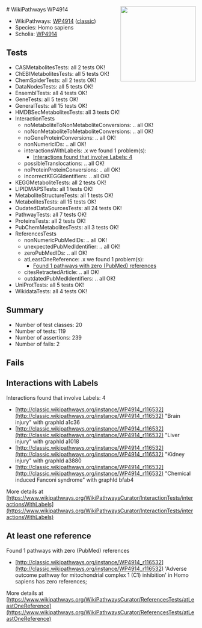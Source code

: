 <img style="float: right; width: 200px" src="https://upload.wikimedia.org/wikipedia/commons/thumb/8/83/Wplogo_with_text_500.png/640px-Wplogo_with_text_500.png" />
# WikiPathways WP4914

* WikiPathways: [WP4914](https://wikipathways.org/pathways/WP4914) ([classic](https://classic.wikipathways.org/instance/WP4914))
* Species: Homo sapiens
* Scholia: [WP4914](https://scholia.toolforge.org/wikipathways/WP4914)
## Tests
* CASMetabolitesTests: all 2 tests OK!
* ChEBIMetabolitesTests: all 5 tests OK!
* ChemSpiderTests: all 2 tests OK!
* DataNodesTests: all 5 tests OK!
* EnsemblTests: all 4 tests OK!
* GeneTests: all 5 tests OK!
* GeneralTests: all 15 tests OK!
* HMDBSecMetabolitesTests: all 3 tests OK!
* InteractionTests
    * noMetaboliteToNonMetaboliteConversions: .. all OK!
    * noNonMetaboliteToMetaboliteConversions: .. all OK!
    * noGeneProteinConversions: .. all OK!
    * nonNumericIDs: .. all OK!
    * interactionsWithLabels: .x we found 1 problem(s):
        * [Interactions found that involve Labels: 4](#630d267b)
    * possibleTranslocations: .. all OK!
    * noProteinProteinConversions: .. all OK!
    * incorrectKEGGIdentifiers: .. all OK!
* KEGGMetaboliteTests: all 2 tests OK!
* LIPIDMAPSTests: all 1 tests OK!
* MetaboliteStructureTests: all 1 tests OK!
* MetabolitesTests: all 15 tests OK!
* OudatedDataSourcesTests: all 24 tests OK!
* PathwayTests: all 7 tests OK!
* ProteinsTests: all 2 tests OK!
* PubChemMetabolitesTests: all 3 tests OK!
* ReferencesTests
    * nonNumericPubMedIDs: .. all OK!
    * unexpectedPubMedIdentifier: .. all OK!
    * zeroPubMedIDs: .. all OK!
    * atLeastOneReference: .x we found 1 problem(s):
        * [Found 1 pathways with zero (PubMed) references](#d0a459f0)
    * citesRetractedArticle: .. all OK!
    * outdatedPubMedIdentifiers: .. all OK!
* UniProtTests: all 5 tests OK!
* WikidataTests: all 4 tests OK!


## Summary

* Number of test classes: 20
* Number of tests: 119
* Number of assertions: 239
* Number of fails: 2

## Fails

<a name="630d267b" />

## Interactions with Labels

Interactions found that involve Labels: 4

* [http://classic.wikipathways.org/instance/WP4914_r116532](http://classic.wikipathways.org/instance/WP4914_r116532) "Brain injury" with graphId a1c36
* [http://classic.wikipathways.org/instance/WP4914_r116532](http://classic.wikipathways.org/instance/WP4914_r116532) "Liver injury" with graphId a1018
* [http://classic.wikipathways.org/instance/WP4914_r116532](http://classic.wikipathways.org/instance/WP4914_r116532) "Kidney injury" with graphId a3880
* [http://classic.wikipathways.org/instance/WP4914_r116532](http://classic.wikipathways.org/instance/WP4914_r116532) "Chemical induced Fanconi syndrome" with graphId bfab4


More details at [https://www.wikipathways.org/WikiPathwaysCurator/InteractionTests/interactionsWithLabels](https://www.wikipathways.org/WikiPathwaysCurator/InteractionTests/interactionsWithLabels)

<a name="d0a459f0" />

## At least one reference

Found 1 pathways with zero (PubMed) references

* [http://classic.wikipathways.org/instance/WP4914_r116532](http://classic.wikipathways.org/instance/WP4914_r116532) 'Adverse outcome pathway for mitochondrial complex 1 (C1) inhibition' in Homo sapiens has zero references; 


More details at [https://www.wikipathways.org/WikiPathwaysCurator/ReferencesTests/atLeastOneReference](https://www.wikipathways.org/WikiPathwaysCurator/ReferencesTests/atLeastOneReference)

